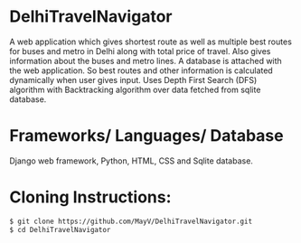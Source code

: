 # DelhiTravelNavigator
A web application which gives shortest route as well as multiple best routes for buses and metro in Delhi along with total price of travel. Also gives information about the buses and metro lines. A database is attached with the web application. So best routes and other information is calculated dynamically when user gives input. Uses Depth First Search (DFS) algorithm with Backtracking algorithm over data fetched from sqlite database.

# Frameworks/ Languages/ Database
Django web framework, Python, HTML, CSS and Sqlite database.

# Cloning Instructions:
```bash
$ git clone https://github.com/MayV/DelhiTravelNavigator.git
$ cd DelhiTravelNavigator
```
